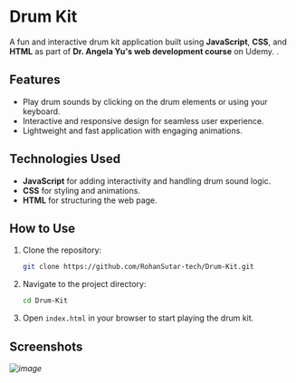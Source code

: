 
# Drum Kit

A fun and interactive drum kit application built using **JavaScript**, **CSS**, and **HTML** as part of **Dr. Angela Yu's web development course** on Udemy.  .

## Features

- Play drum sounds by clicking on the drum elements or using your keyboard.
- Interactive and responsive design for seamless user experience.
- Lightweight and fast application with engaging animations.

## Technologies Used

- **JavaScript** for adding interactivity and handling drum sound logic.
- **CSS** for styling and animations.
- **HTML** for structuring the web page.

## How to Use

1. Clone the repository:
   ```bash
   git clone https://github.com/RohanSutar-tech/Drum-Kit.git
   ```
2. Navigate to the project directory:
   ```bash
   cd Drum-Kit
   ```
3. Open `index.html` in your browser to start playing the drum kit.

## Screenshots

*![image](https://github.com/user-attachments/assets/e33e8d5d-a39a-422b-8a65-1db97befd24f)*


